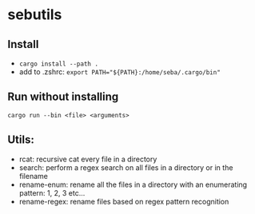 # sebutils

## Install
* `cargo install --path .`
* add to .zshrc: `export PATH="${PATH}:/home/seba/.cargo/bin"`

## Run without installing
`cargo run --bin <file> <arguments>`


## Utils:
* rcat: recursive cat every file in a directory
* search: perform a regex search on all files in a directory or in the filename
* rename-enum: rename all the files in a directory with an enumerating pattern: 1, 2, 3 etc...
* rename-regex: rename files based on regex pattern recognition
